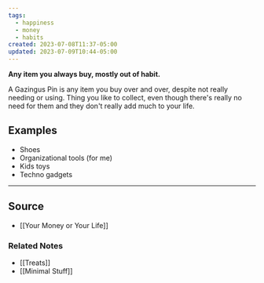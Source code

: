 ```yaml
---
tags:
  - happiness
  - money
  - habits
created: 2023-07-08T11:37-05:00
updated: 2023-07-09T10:44-05:00
---
```

**Any item you always buy, mostly out of habit.**

A Gazingus Pin is any item you buy over and over, despite not really needing or using. Thing you like to collect, even though there's really no need for them and they don't really add much to your life.

## Examples

- Shoes
- Organizational tools (for me)
- Kids toys
- Techno gadgets

---

## Source
- [[Your Money or Your Life]]

### Related Notes
- [[Treats]] 
- [[Minimal Stuff]]